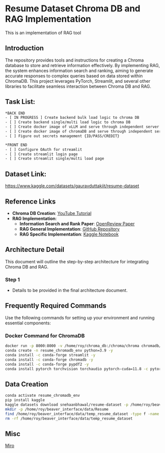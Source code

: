 # Resume Dataset Chroma DB and RAG Implementation

This is an implementation of RAG tool 

## Introduction

The repository provides tools and instructions for creating a Chroma database to store and retrieve information effectively. By implementing RAG, the system enhances information search and ranking, aiming to generate accurate responses to complex queries based on data stored within ChromaDB. This project leverages PyTorch, Streamlit, and several other libraries to facilitate seamless interaction between Chroma DB and RAG.

## Task List:
```bash
*BACK END
- [ IN PROGRESS ] Create backend bulk load logic to chroma DB
- [ ] Create backend single/multi load logic to chroma DB
- [ ] Create docker image of vLLM and serve through independent server 
- [ ] Create docker image of chromaDB and serve through independent server
- [ ] Figure out secrets management {ID/PASS/CREDIT} 

*FRONT END
- [ ] Configure OAuth for streamlit
- [ ] Create streamlit login page
- [ ] Create streamlit single/multi load page


```

## Dataset Link: 
https://www.kaggle.com/datasets/gauravduttakiit/resume-dataset

## Reference Links

- **Chroma DB Creation**: [YouTube Tutorial](https://www.youtube.com/watch?v=61kaK-e3Owc)
- **RAG Implementation**:
  - **Information Search and Rank Paper**: [OpenReview Paper](https://openreview.net/pdf?id=vhLAb1dpIw)
  - **RAG General Implementation**: [GitHub Repository](https://github.com/GURPREETKAURJETHRA/RAG-using-Llama3-Langchain-and-ChromaDB)
  - **RAG Specific Implementation**: [Kaggle Notebook](https://www.kaggle.com/code/gpreda/rag-using-llama3-langchain-and-chromadb)

## Architecture Detail

This document will outline the step-by-step architecture for integrating Chroma DB and RAG.

### Step 1

- Details to be provided in the final architecture document.

## Frequently Required Commands

Use the following commands for setting up your environment and running essential components:

### Docker Command for ChromaDB

```bash
docker run -p 8000:8000 -v /home/roy/chroma_db:/chroma/chroma chromadb/chroma
conda create -n resume_chromadb_env python=3.9 -y
conda install -c conda-forge streamlit -y
conda install -c conda-forge chromadb -y
conda install -c conda-forge pypdf2 -y
conda install pytorch torchvision torchaudio pytorch-cuda=11.8 -c pytorch -c nvidia -y

```



## Data Creation 

```bash
conda activate resume_chromadb_env
pip install kaggle
kaggle datasets download snehaanbhawal/resume-dataset -p /home/roy/beaver_interface/data/temp_resume_dataset --unzip
mkdir -p /home/roy/beaver_interface/data/Resume
find /home/roy/beaver_interface/data/temp_resume_dataset -type f -name "*.pdf" -exec mv {} /home/roy/beaver_interface/data/Resume \;
rm -rf /home/roy/beaver_interface/data/temp_resume_dataset

```


## Misc
[Miro](https://miro.com/app/board/uXjVLEHfhy4=/)